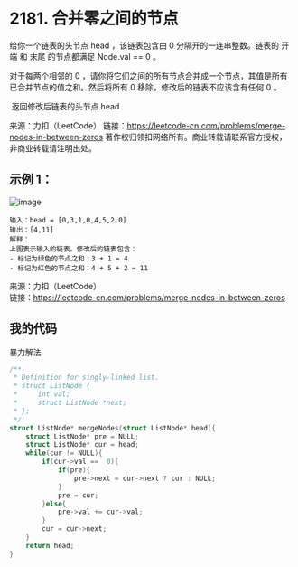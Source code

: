 # 2181. 合并零之间的节点
给你一个链表的头节点 head ，该链表包含由 0 分隔开的一连串整数。链表的 开端 和 末尾 的节点都满足 Node.val == 0 。

对于每两个相邻的 0 ，请你将它们之间的所有节点合并成一个节点，其值是所有已合并节点的值之和。然后将所有 0 移除，修改后的链表不应该含有任何 0 。

 返回修改后链表的头节点 head 

来源：力扣（LeetCode）
链接：https://leetcode-cn.com/problems/merge-nodes-in-between-zeros
著作权归领扣网络所有。商业转载请联系官方授权，非商业转载请注明出处。

## 示例 1：
![image](https://user-images.githubusercontent.com/39286292/155876304-26a5a8b9-594d-4659-afa1-5d7751209f87.png)

```
输入：head = [0,3,1,0,4,5,2,0]
输出：[4,11]
解释：
上图表示输入的链表。修改后的链表包含：
- 标记为绿色的节点之和：3 + 1 = 4
- 标记为红色的节点之和：4 + 5 + 2 = 11
```
来源：力扣（LeetCode）  
链接：https://leetcode-cn.com/problems/merge-nodes-in-between-zeros

## 我的代码
暴力解法
```C
/**
 * Definition for singly-linked list.
 * struct ListNode {
 *     int val;
 *     struct ListNode *next;
 * };
 */
struct ListNode* mergeNodes(struct ListNode* head){
    struct ListNode* pre = NULL;
    struct ListNode* cur = head;
    while(cur != NULL){
        if(cur->val ==  0){
            if(pre){
                pre->next = cur->next ? cur : NULL; 
            }
            pre = cur;
        }else{
            pre->val += cur->val;
        }
        cur = cur->next;
    }
    return head;
}
```
